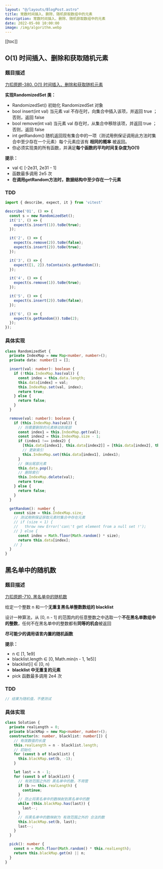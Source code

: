 ```yaml
---
layout: "@/layouts/BlogPost.astro"
title: 常数时间插入、删除、随机获取数组中的元素
description: 常数时间插入、删除、随机获取数组中的元素
date: 2022-05-08 10:00:00
image: /img/algorithm.webp
---
```


[[toc]]

## O(1) 时间插入、删除和获取随机元素

### 题目描述

[<cib-leetcode /> 力扣原题-380. O(1) 时间插入、删除和获取随机元素](https://leetcode-cn.com/problems/insert-delete-getrandom-o1/)

**实现RandomizedSet 类：**
- RandomizedSet() 初始化 RandomizedSet 对象
- bool insert(int val) 当元素 val 不存在时，向集合中插入该项，并返回 true ；否则，返回 false
- bool remove(int val) 当元素 val 存在时，从集合中移除该项，并返回 true ；否则，返回 false
- int getRandom() 随机返回现有集合中的一项（测试用例保证调用此方法时集合中至少存在一个元素）每个元素应该有 **相同的概率** 被返回。
- 你必须实现类的所有函数，并满足**每个函数的平均时间复杂度为O(1)**

**提示：**
- val ∈ [-2e31, 2e31 - 1]
- 函数最多调用 2e5 次
- **在调用getRandom方法时，数据结构中至少存在一个元素**

### TDD

<n-collapse>
  <n-collapse-item name="1">
    <template #header>
      <vscode-icons-file-type-testts />
      <span class="ml-1">测试代码</span>
    </template>

```ts
import { describe, expect, it } from 'vitest'

describe('O1', () => {
  const s = new RandomizedSet();
  it('1', () => {
    expect(s.insert(1)).toBe(true);
  });

  it('2', () => {
    expect(s.remove(2)).toBe(false);
    expect(s.insert(2)).toBe(true);
  });

  it('3', () => {
    expect([1, 2]).toContain(s.getRandom());
  });

  it('4', () => {
    expect(s.remove(1)).toBe(true);
  });

  it('5', () => {
    expect(s.insert(2)).toBe(false);
  });

  it('6', () => {
    expect(s.getRandom()).toBe(2);
  });
});
```
  </n-collapse-item>
</n-collapse>

### 具体实现

```ts
class RandomizedSet {
  private IndexMap = new Map<number, number>();
  private data: number[] = [];

  insert(val: number): boolean {
    if (!this.IndexMap.has(val)) {
      const index = this.data.length;
      this.data[index] = val;
      this.IndexMap.set(val, index);
      return true;
    } else {
      return false;
    }
  }

  remove(val: number): boolean {
    if (this.IndexMap.has(val)) {
      // 将需要删除的元素移动到尾部
      const index1 = this.IndexMap.get(val);
      const index2 = this.IndexMap.size - 1;
      if (index1 !== index2) {
        [this.data[index1], this.data[index2]] = [this.data[index2], this.data[index1]];
        // 更新索引
        this.IndexMap.set(this.data[index1], index1); 
      }
      // 弹出尾部元素
      this.data.pop(); 
      // 删除索引
      this.IndexMap.delete(val);
      return true;
    } else {
      return false;
    }
  }

  getRandom(): number {
    const size = this.IndexMap.size;
    // 测试用例保证获取元素时集合中存在元素
    // if (size < 1) {
    //   throw new Error('can\'t get element from a null set !');
    // } else {
      const index = Math.floor(Math.random() * size);
      return this.data[index];
    // }
  }
}
```

## 黑名单中的随机数

### 题目描述

[<cib-leetcode /> 力扣原题-710. 黑名单中的随机数](https://leetcode-cn.com/problems/random-pick-with-blacklist/)

给定一个整数 n 和一个**无重复黑名单整数数组的 blacklist**

设计一种算法，从 [0, n - 1] 的范围内的任意整数之中选取一个**不在黑名单数组中的整数**，任何不在黑名单中的整数都有**同等的机会**被返回

**尽可能少的调用语言内置的随机函数**

**提示：**
- n ∈ [1, 1e9]
- blacklist.length ∈ [0, Math.min(n - 1, 1e5)]
- blacklist[i] ∈ [0, n)
- **blacklist 中无重复的元素**
- pick 函数最多调用 2e4 次

### TDD

<n-collapse>
  <n-collapse-item name="1">
    <template #header>
      <vscode-icons-file-type-testts />
      <span class="ml-1">测试代码</span>
    </template>

```ts
// 结果为随机值，不便测试
```
  </n-collapse-item>
</n-collapse>

### 具体实现

```ts
class Solution {
  private realLength = 0;
  private blackMap = new Map<number, number>();
  constructor(n: number, blacklist: number[]) {
    // 有效数值的长度
    this.realLength = n - blacklist.length;
    // 初始化
    for (const b of blacklist) {
      this.blackMap.set(b, -1);
    }

    let last = n - 1;
    for (const b of blacklist) {
      // 有效范围之外的 黑名单中的数，不用管
      if (b >= this.realLength) {
        continue;
      }
      // 防止将黑名单中的数映射到黑名单中的数
      while (this.blackMap.has(last)) {
        last--;
      }
      // 将黑名单中的数映射为 有效范围之外的 合法的数
      this.blackMap.set(b, last);
      last--;
    }
  }

  pick(): number {
    const n = Math.floor(Math.random() * this.realLength);
    return this.blackMap.get(n) || n;
  }
}
```